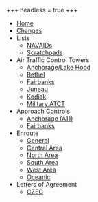+++
headless = true
+++

- [Home](/)
- [Changes](docs/changes)
- Lists
  - [NAVAIDs](docs/lists/navaids)
  - [Scratchpads](docs/lists/scratchpads)
- Air Traffic Control Towers
  - [Anchorage/Lake Hood](docs/terminal/panc)
  - [Bethel](docs/terminal/pabe)
  - [Fairbanks](docs/terminal/pafa)
  - [Juneau](docs/terminal/pajn)
  - [Kodiak](docs/terminal/padq)
  - [Military ATCT](docs/terminal/military)
- Approach Controls
  - [Anchorage (A11)](docs/approaches/a11)
  - [Fairbanks](docs/approaches/fai)
- Enroute
  - [General](docs/enroute)
  - [Central Area](docs/enroute/central)
  - [North Area](docs/enroute/north)
  - [South Area](docs/enroute/south)
  - [West Area](docs/enroute/west)
  - [Oceanic](docs/enroute/oceanic)
- Letters of Agreement
  - [CZEG](docs/loas/czeg)
